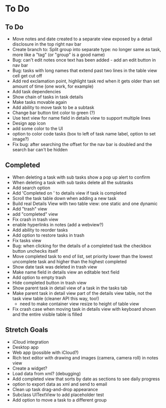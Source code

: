 # To Do

## To Do

* Move notes and date created to a separate view exposed by a detail disclosure in the top right nav bar
* Create branch to: Split group into separate type: no longer same as task, more like a "tag" (or "group" is a good name)
* Bug: can't edit notes once text has been added - add an edit button in nav bar
* Bug: tasks with long names that extend past two lines in the table view cell get cut off
* Add red exclamation point, highlight task red when it gets older than set amount of time (one work, for example)
* Add task dependencies
* Show chain of tasks in task details
* Make tasks movable again
* Add ability to move task to be a subtask
* Change bar button tint color to green (?)
* Use text view for name field in details view to support multiple lines
* Design app icon
* add some color to the UI
* option to color code tasks (box to left of task name label, option to set image?)
* Fix bug: after searching the offset for the nav bar is doubled and the search bar can't be hidden

## Completed

* When deleting a task with sub tasks show a pop up alert to confirm
* When deleting a task with sub tasks delete all the subtasks
* Add search option
* Add 'Completed on <DATE>' to details view if task is completed
* Scroll the task table down when adding a new task
* Build real Details View with two table view: one static and one dynamic
* Add "trash" view
* add "completed" view
* Fix crash in trash view
* enable hyperlinks in notes (add a webview?)
* Add ability to reorder tasks
* Add option to restore tasks in trash
* Fix tasks view
* Bug: when clicking for the details of a completed task the checkbox button unchecks itself
* Move completed task to end of list, set priority lower than the lowest uncomplete task and higher than the highest completed
* Show date task was deleted in trash view
* Make name field in details view an editable text field
* Add option to empty trash
* Hide completed button in trash view
* Show parent task in detail view of a task in the tasks tab
* Make parent task in detail view part of the details view table, not the task view table (cleaner API this way, too!)
    * need to make container view resize to height of table view
* Fix crash case when moving task in details view with keyboard shown and the entire visible table is filled

## Stretch Goals

* iCloud integration
* Desktop app
* Web app (possible with iCloud?)
* Rich text editor with drawing and images (camera, camera roll) in notes view
* Create a widget?
* Load data from xml? (debugging)
* Add completed view that sorts by date as sections to see daily progress
* option to export data as xml and send to email
* Clean up task drag-and-drop appearance
* Subclass UITextView to add placeholder test
* Add option to move a task to a different group
